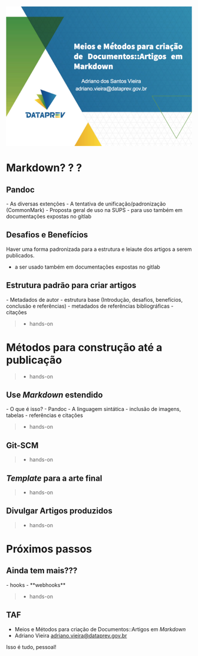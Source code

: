 ![](images/st-0x16-markdown-abertura.png)

# Markdown? ? ? 

## Pandoc 
<div class="notes">
- As diversas extenções
- A tentativa de unificação/padronização (CommonMark)
- Proposta geral de uso na SUPS
  - para uso também em documentações expostas no gitlab
</div>


## Desafios e Benefícios

<div class="notes">
Haver uma forma padronizada para a estrutura e leiaute dos artigos a serem publicados.

- a ser usado também em documentações expostas no gitlab
</div>

## Estrutura padrão para criar artigos

<div class="notes">
- Metadados de autor
- estrutura base (Introdução, desafios, benefícios, conclusão e referências)
- metadados de referências bibliográficas
- citações
</div>

> - hands-on

# Métodos para construção até a publicação

> - hands-on

## Use *Markdown* estendido

<div class="notes">
- O que é isso?
- Pandoc
- A linguagem sintática
- inclusão de imagens, tabelas
- referências e citações
</div>

> - hands-on

## Git-SCM

> - hands-on

## *Template* para a arte final

> - hands-on

## Divulgar Artigos produzidos

> - hands-on

# Próximos passos

## Ainda tem mais???

<div class="notes">
- hooks
- **webhooks**
</div>

> - hands-on


## TAF

- Meios e Métodos para criação de Documentos::Artigos em *Markdown*
- Adriano Vieira <adriano.vieira@dataprev.gov.br>

<div class="notes">
Isso é tudo, pessoal!
</div>

